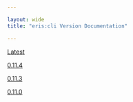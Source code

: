 ```yaml
---

layout: wide
title: "eris:cli Version Documentation"

---
```


[Latest](0.11.3/eris)

[0.11.4](0.11.4/eris)

[0.11.3](0.11.3/eris)

[0.11.0](0.11.0/eris)

